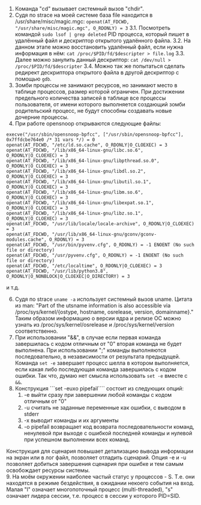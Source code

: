 1. Команда "cd" вызывает системный вызов "chdir".
2. Судя по strace на моей системе база file находится в /usr/share/misc/magic.mgc: ```openat(AT_FDCWD, "/usr/share/misc/magic.mgc", O_RDONLY) = 3```
3.1. Посмотреть командой  ```sudo lsof | grep deleted``` PID процесса, который пишет в удалённый файл и дескриптор открытого удалённого файла.
3.2. На данном этапе можно восстановить удалённый файл, если нужна информация в нём: ```cat /proc/$PID/fd/$descripter > file.log``` 
3.3. Далее можно занулить данный дескриптор: ```cat /dev/null > /proc/$PID/fd/$descripter```
3.4. Можно так же попытаться сделать редирект дескриптора открытого файла в другой дескриптор с помощью ```gdb```.
4. Зомби процессы не занимают ресурсов, но занимают место в таблице процессов, размер которой ограничен.
При достижении предельного количества записей в таблице все процессы пользователя, от имени которого выполняется создающий зомби родительский процесс, не будут способны создавать новые дочерние процессы.
5. При работе opensnoop открываются следующие файлы:
```
execve("/usr/sbin/opensnoop-bpfcc", ["/usr/sbin/opensnoop-bpfcc"], 0x7ffdcbe764e0 /* 31 vars */) = 0
openat(AT_FDCWD, "/etc/ld.so.cache", O_RDONLY|O_CLOEXEC) = 3
openat(AT_FDCWD, "/lib/x86_64-linux-gnu/libc.so.6", O_RDONLY|O_CLOEXEC) = 3
openat(AT_FDCWD, "/lib/x86_64-linux-gnu/libpthread.so.0", O_RDONLY|O_CLOEXEC) = 3
openat(AT_FDCWD, "/lib/x86_64-linux-gnu/libdl.so.2", O_RDONLY|O_CLOEXEC) = 3
openat(AT_FDCWD, "/lib/x86_64-linux-gnu/libutil.so.1", O_RDONLY|O_CLOEXEC) = 3
openat(AT_FDCWD, "/lib/x86_64-linux-gnu/libm.so.6", O_RDONLY|O_CLOEXEC) = 3
openat(AT_FDCWD, "/lib/x86_64-linux-gnu/libexpat.so.1", O_RDONLY|O_CLOEXEC) = 3
openat(AT_FDCWD, "/lib/x86_64-linux-gnu/libz.so.1", O_RDONLY|O_CLOEXEC) = 3
openat(AT_FDCWD, "/usr/lib/locale/locale-archive", O_RDONLY|O_CLOEXEC) = 3
openat(AT_FDCWD, "/usr/lib/x86_64-linux-gnu/gconv/gconv-modules.cache", O_RDONLY) = 3
openat(AT_FDCWD, "/usr/bin/pyvenv.cfg", O_RDONLY) = -1 ENOENT (No such file or directory)
openat(AT_FDCWD, "/usr/pyvenv.cfg", O_RDONLY) = -1 ENOENT (No such file or directory)
openat(AT_FDCWD, "/etc/localtime", O_RDONLY|O_CLOEXEC) = 3
openat(AT_FDCWD, "/usr/lib/python3.8", O_RDONLY|O_NONBLOCK|O_CLOEXEC|O_DIRECTORY) = 3
```
и т.д.

6. Судя по strace ```uname -a``` использует системный вызов uname. Цитата из man: "Part of the utsname information is also accessible via /proc/sys/kernel/{ostype, hostname, osrelease, version, domainname}."
Таким образом информацию о версии ядра и релизе ОС можно узнать из /proc/sys/kernel/osrelease и /proc/sys/kernel/version соответственно.
7. При использовании "&&", в случае если первая команда завершилась с кодом отличным от "0" вторая команда не будет выполнена.
При использовании ";" команды выполняются последовательно, в независимости от результата предыдущей.
Команда ```set -e``` завершает процесс шелла в котором выполняется, если какая либо последующая команда завершилась с кодом ошибки.
Так что, думаю нет смысла использовать ```set -e``` вместе с ```&&```.
8. Конструкция ```set -euxo pipefail```` состоит из следующих опций:
   1. -e выйти сразу при завершении любой команды с кодом отличным от "0"
   2. -u считать не заданные переменные как ошибки, с выводом в stderr
   3. -x выводит команды и их аргументы
   4. -o pipefail возвращает код возврата последовательности команд, ненулевой при выходе с ошибкой последней команды и нулевой при успешном выполнении всех команд.

Конструкция для сценария повышает детализацию вывода информации на экран или в лог файл, позволяет отладить сценарий.
Опция -e и -u позволяет добиться завершения сценария при ошибке и тем самым освобождает ресурсы системы.  
9. На моём окружении наиболее частый статус у процессов - S. Т.е. они находятся в режиме бездействия, в ожидании некоего события на вход.
Малая "l" означает многопоточный процесс (multi-threaded), "s" означает лидера сессии, т.е. процесс в сессии у которого PID=SID.
